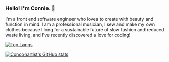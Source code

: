 ### Hello! I'm Connie. 👋

I'm a front end software engineer who loves to create with beauty and function in mind. I am a professional musician, I sew and make my own clothes because I long for a sustainable future of slow fashion and reduced waste living, and I've recently discovered a love for coding! 

[![Top Langs](https://github-readme-stats.vercel.app/api/top-langs/?username=conconartist&langs_count=10)](https://github.com/conconartist/github-readme-stats)

[![Conconartist's GitHub stats](https://github-readme-stats.vercel.app/api?username=conconartist&show_icons=true&theme=dracula)](https://github.com/conconartist/github-readme-stats)
<!--
**conconartist/conconartist** is a ✨ _special_ ✨ repository because its `README.md` (this file) appears on your GitHub profile.

Here are some ideas to get you started:

- 🔭 I’m currently working on ...
- 🌱 I’m currently learning ...
- 👯 I’m looking to collaborate on ...
- 🤔 I’m looking for help with ...
- 💬 Ask me about ...
- 📫 How to reach me: ...
- 😄 Pronouns: she/her
- ⚡ Fun fact: ...
-->
